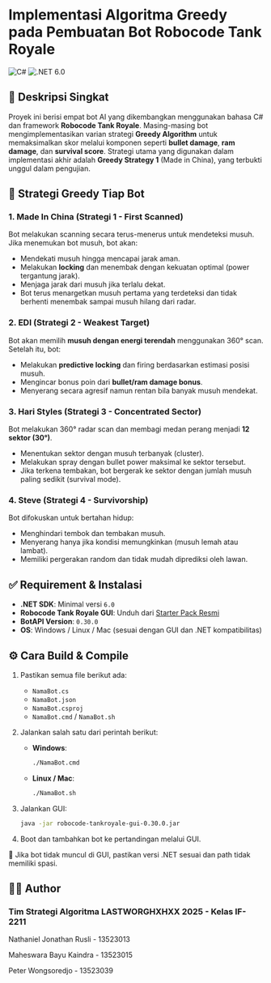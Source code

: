# Implementasi Algoritma Greedy pada Pembuatan Bot Robocode Tank Royale

![C#](https://img.shields.io/badge/Language-C%23-239120?logo=c-sharp&logoColor=white&labelColor=555555)
![.NET 6.0](https://img.shields.io/badge/.NET-6.0-512BD4?logo=dotnet&logoColor=white&labelColor=555555)

## 📌 Deskripsi Singkat

Proyek ini berisi empat bot AI yang dikembangkan menggunakan bahasa C# dan framework **Robocode Tank Royale**. Masing-masing bot mengimplementasikan varian strategi **Greedy Algorithm** untuk memaksimalkan skor melalui komponen seperti **bullet damage**, **ram damage**, dan **survival score**. Strategi utama yang digunakan dalam implementasi akhir adalah **Greedy Strategy 1** (Made in China), yang terbukti unggul dalam pengujian.

## 🤖 Strategi Greedy Tiap Bot

### 1. **Made In China** (Strategi 1 - First Scanned)
Bot melakukan scanning secara terus-menerus untuk mendeteksi musuh. Jika menemukan bot musuh, bot akan:
- Mendekati musuh hingga mencapai jarak aman.
- Melakukan **locking** dan menembak dengan kekuatan optimal (power tergantung jarak).
- Menjaga jarak dari musuh jika terlalu dekat.
- Bot terus menargetkan musuh pertama yang terdeteksi dan tidak berhenti menembak sampai musuh hilang dari radar.

### 2. **EDI** (Strategi 2 - Weakest Target)
Bot akan memilih **musuh dengan energi terendah** menggunakan 360° scan. Setelah itu, bot:
- Melakukan **predictive locking** dan firing berdasarkan estimasi posisi musuh.
- Mengincar bonus poin dari **bullet/ram damage bonus**.
- Menyerang secara agresif namun rentan bila banyak musuh mendekat.

### 3. **Hari Styles** (Strategi 3 - Concentrated Sector)
Bot melakukan 360° radar scan dan membagi medan perang menjadi **12 sektor (30°)**.
- Menentukan sektor dengan musuh terbanyak (cluster).
- Melakukan spray dengan bullet power maksimal ke sektor tersebut.
- Jika terkena tembakan, bot bergerak ke sektor dengan jumlah musuh paling sedikit (survival mode).

### 4. **Steve** (Strategi 4 - Survivorship)
Bot difokuskan untuk bertahan hidup:
- Menghindari tembok dan tembakan musuh.
- Menyerang hanya jika kondisi memungkinkan (musuh lemah atau lambat).
- Memiliki pergerakan random dan tidak mudah diprediksi oleh lawan.

## ✅ Requirement & Instalasi

- **.NET SDK**: Minimal versi `6.0`
- **Robocode Tank Royale GUI**: Unduh dari [Starter Pack Resmi](https://github.com/Ariel-HS/tubes1-if2211-starter-pack/releases)
- **BotAPI Version**: `0.30.0`
- **OS**: Windows / Linux / Mac (sesuai dengan GUI dan .NET kompatibilitas)

## ⚙️ Cara Build & Compile

1. Pastikan semua file berikut ada:
   - `NamaBot.cs`
   - `NamaBot.json`
   - `NamaBot.csproj`
   - `NamaBot.cmd` / `NamaBot.sh`

2. Jalankan salah satu dari perintah berikut:
   - **Windows**:
     ```cmd
     ./NamaBot.cmd
     ```
   - **Linux / Mac**:
     ```bash
     ./NamaBot.sh
     ```

3. Jalankan GUI:
   ```bash
   java -jar robocode-tankroyale-gui-0.30.0.jar
   ```

4. Boot dan tambahkan bot ke pertandingan melalui GUI.

📌 Jika bot tidak muncul di GUI, pastikan versi .NET sesuai dan path tidak memiliki spasi.

## 👨‍💻 Author
### Tim Strategi Algoritma LASTWORGHXHXX 2025 - Kelas IF-2211

Nathaniel Jonathan Rusli - 13523013

Maheswara Bayu Kaindra - 13523015

Peter Wongsoredjo - 13523039

